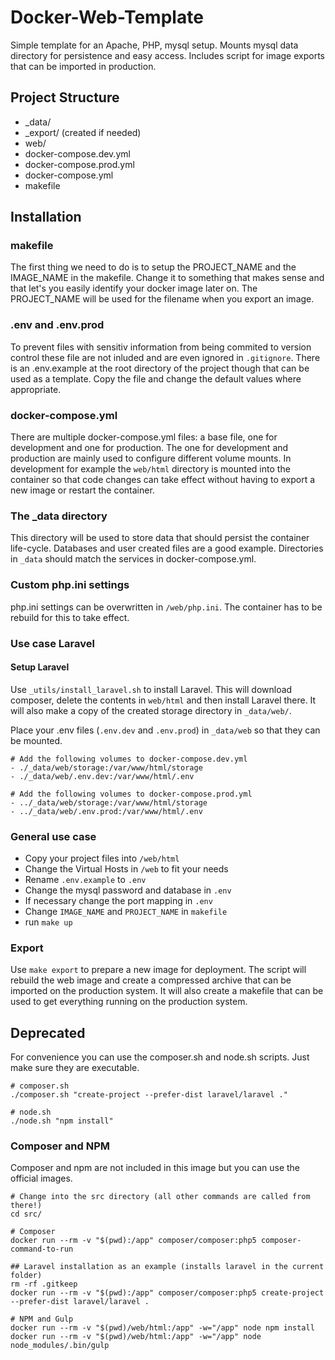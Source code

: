 # Docker-Web-Template

Simple template for an Apache, PHP, mysql setup. Mounts mysql data directory for persistence and easy access. Includes script for image exports that can be imported in production.

## Project Structure

- \_data/
- \_export/ (created if needed)
- web/
- docker-compose.dev.yml
- docker-compose.prod.yml
- docker-compose.yml
- makefile

## Installation

### makefile

The first thing we need to do is to setup the PROJECT_NAME and the IMAGE_NAME in the makefile. Change it to something that makes sense and that let's you easily identify your docker image later on. The PROJECT_NAME will be used for the filename when you export an image.

### .env and .env.prod

To prevent files with sensitiv information from being commited to version control these file are not inluded and are even ignored in ```.gitignore```. There is an .env.example at the root directory of the project though that can be used as a template. Copy the file and change the default values where appropriate.

### docker-compose.yml

There are multiple docker-compose.yml files: a base file, one for development and one for production. The one for development and production are mainly used to configure different volume mounts. In development for example the ```web/html``` directory is mounted into the container so that code changes can take effect without having to export a new image or restart the container.

### The \_data directory

This directory will be used to store data that should persist the container life-cycle. Databases and user created files are a good example.
Directories in ```_data``` should match the services in docker-compose.yml.

### Custom php.ini settings
php.ini settings can be overwritten in ```/web/php.ini```. The container has to be rebuild for this to take effect.

### Use case Laravel

#### Setup Laravel
Use ```_utils/install_laravel.sh``` to install Laravel. This will download composer, delete the contents in ```web/html``` and then install Laravel there. It will also make a copy of the created storage directory in ```_data/web/```.

Place your .env files (```.env.dev``` and ```.env.prod```) in ```_data/web``` so that they can be mounted.

```
# Add the following volumes to docker-compose.dev.yml
- ./_data/web/storage:/var/www/html/storage
- ./_data/web/.env.dev:/var/www/html/.env

# Add the following volumes to docker-compose.prod.yml
- ../_data/web/storage:/var/www/html/storage
- ../_data/web/.env.prod:/var/www/html/.env
```

### General use case

- Copy your project files into ```/web/html```
- Change the Virtual Hosts in ```/web``` to fit your needs
- Rename ```.env.example``` to ```.env```
- Change the mysql password and database in ```.env```
- If necessary change the port mapping in ```.env```
- Change ```IMAGE_NAME``` and ```PROJECT_NAME``` in ```makefile```
- run ```make up```

### Export

Use ```make export``` to prepare a new image for deployment. The script will rebuild the web image and create a compressed archive that can be imported on the production system. It will also create a makefile that can be used to get everything running on the production system.

## Deprecated

For convenience you can use the composer.sh and node.sh scripts. Just make sure they are executable.

```
# composer.sh
./composer.sh "create-project --prefer-dist laravel/laravel ."

# node.sh
./node.sh "npm install"
```

### Composer and NPM

Composer and npm are not included in this image but you can use the official images.

```
# Change into the src directory (all other commands are called from there!)
cd src/

# Composer
docker run --rm -v "$(pwd):/app" composer/composer:php5 composer-command-to-run

## Laravel installation as an example (installs laravel in the current folder)
rm -rf .gitkeep
docker run --rm -v "$(pwd):/app" composer/composer:php5 create-project --prefer-dist laravel/laravel .

# NPM and Gulp
docker run --rm -v "$(pwd)/web/html:/app" -w="/app" node npm install
docker run --rm -v "$(pwd)/web/html:/app" -w="/app" node node_modules/.bin/gulp
```
